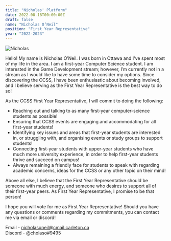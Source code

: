 ```yaml
---
title: "Nicholas' Platform"
date: 2022-08-18T00:00:00Z
draft: false
name: "Nicholas O’Neil"
position: "First Year Representative"
year: "2022-2023"
---
```


![Nicholas](/images/first_year_reps/2022/nicholas.jpg)

Hello! My name is Nicholas O’Neil. I was born in Ottawa and I've spent most of my life in the area. I am a first-year Computer Science student. I am interested in the Game Development stream; however, I’m currently not in a stream as I would like to have some time to consider my options. Since discovering the CCSS, I have been enthusiastic about becoming involved, and I believe serving as the First Year Representative is the best way to do so!

As the CCSS First Year Representative, I will commit to doing the following:

<ul>
<li>Reaching out and talking to as many first-year computer-science students as possible!</li>
<li>Ensuring that CCSS events are engaging and accommodating for all first-year students!</li>
<li>Identifying key issues and areas that first-year students are interested in, or struggling with, and organising events or study groups to support students!</li>
<li>Connecting first-year students with upper-year students who have much more university experience, in order to help first-year students thrive and succeed on campus!</li>
<li>Always remaining a friendly face for students to speak with regarding academic concerns, ideas for the CCSS or any other topic on their mind!</li>
</ul>

Above all else, I believe that the First Year Representative should be someone with much energy, and someone who desires to support all of their first-year peers. As First Year Representative, I promise to be that person!

I hope you will vote for me as First Year Representative! Should you have any questions or comments regarding my commitments, you can contact me via email or discord!

<div>Email - <a href="mailto:nicholasoneil@cmail.carleton.ca">nicholasoneil@cmail.carleton.ca</a></div>

<div>Discord - @cholaso#9495</div>
